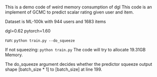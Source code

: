This is a demo code of weird memory consumption of dgl
This code is an implement of GCMC to predict scalar rating given user and item.

Dataset is ML-100k with 944 users and 1683 items


dgl=0.62
pytorch=1.60

run:
`python train.py --do_squeeze`


If not squeezing:
`python train.py`
The code will try to allocate 19.31GB Memory.


The do_squeeze argument decides whether the predictor squeeze output shape [batch_size * 1] to [batch_size] at line 199.
